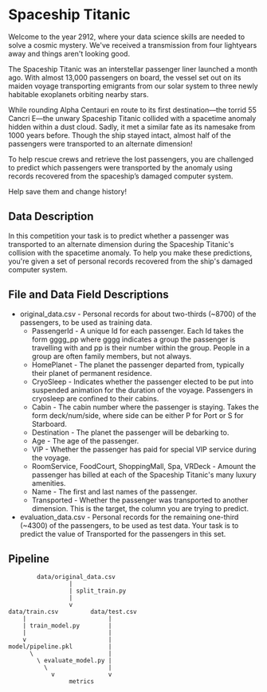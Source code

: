 # Spaceship Titanic

Welcome to the year 2912, where your data science skills are needed to solve a cosmic mystery. We've received a transmission from four lightyears away and things aren't looking good.

The Spaceship Titanic was an interstellar passenger liner launched a month ago. With almost 13,000 passengers on board, the vessel set out on its maiden voyage transporting emigrants from our solar system to three newly habitable exoplanets orbiting nearby stars.

While rounding Alpha Centauri en route to its first destination—the torrid 55 Cancri E—the unwary Spaceship Titanic collided with a spacetime anomaly hidden within a dust cloud. Sadly, it met a similar fate as its namesake from 1000 years before. Though the ship stayed intact, almost half of the passengers were transported to an alternate dimension!

To help rescue crews and retrieve the lost passengers, you are challenged to predict which passengers were transported by the anomaly using records recovered from the spaceship’s damaged computer system.

Help save them and change history!

## Data Description

In this competition your task is to predict whether a passenger was transported to an alternate dimension during the Spaceship Titanic's collision with the spacetime anomaly. To help you make these predictions, you're given a set of personal records recovered from the ship's damaged computer system.

## File and Data Field Descriptions

* original_data.csv - Personal records for about two-thirds (~8700) of the passengers, to be used as training data.
  * PassengerId - A unique Id for each passenger. Each Id takes the form gggg_pp where gggg indicates a group the passenger is travelling with and pp is their number within the group. People in a group are often family members, but not always.
  * HomePlanet - The planet the passenger departed from, typically their planet of permanent residence.
  * CryoSleep - Indicates whether the passenger elected to be put into suspended animation for the duration of the voyage. Passengers in cryosleep are confined to their cabins.
  * Cabin - The cabin number where the passenger is staying. Takes the form deck/num/side, where side can be either P for Port or S for Starboard.
  * Destination - The planet the passenger will be debarking to.
  * Age - The age of the passenger.
  * VIP - Whether the passenger has paid for special VIP service during the voyage.
  * RoomService, FoodCourt, ShoppingMall, Spa, VRDeck - Amount the passenger has billed at each of the Spaceship Titanic's many luxury amenities.
  * Name - The first and last names of the passenger.
  * Transported - Whether the passenger was transported to another dimension. This is the target, the column you are trying to predict.
* evaluation_data.csv - Personal records for the remaining one-third (~4300) of the passengers, to be used as test data. Your task is to predict the value of Transported for the passengers in this set.

## Pipeline

            data/original_data.csv
                     |
                     | split_train.py
                     |
                     v
    data/train.csv         data/test.csv
        |                       |
        | train_model.py        |
        |                       |
        v                       |
    model/pipeline.pkl          |
          \                     |
            \ evaluate_model.py |
              \                 |
                v               v
                     metrics
